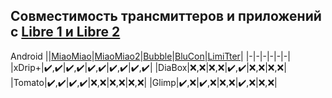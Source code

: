 

## Совместимость трансмиттеров и приложений с [Libre 1 и Libre 2](https://www.freestyle.abbott/us-en/products/freestyle-libre-2.html)

Android
||[MiaoMiao](https://miaomiao.cool/products/miaomiao-smart-reader)|[MiaoMiao2](https://miaomiao.cool/products/miaomiao2-smart-reader?variant=21342749098043)|[Bubble](https://vk.com/saharmonitor)|[BluCon](https://www.ambrosiasys.com/our-products/)|[LimiTter](https://vk.com/limitter)|
|-|-|-|-|-|-|
|xDrip+|:heavy_check_mark:,:heavy_check_mark:|:heavy_check_mark:,:heavy_check_mark:|:heavy_check_mark:,:heavy_check_mark:|:heavy_check_mark:,:heavy_check_mark:|:heavy_check_mark:,:heavy_check_mark:|
|DiaBox|:x:,:x:|:x:,:x:|:heavy_check_mark:,:heavy_check_mark:|:x:,:x:|:x:,:x:|
|Tomato|:heavy_check_mark:,:heavy_check_mark:|:heavy_check_mark:,:heavy_check_mark:|:x:,:x:|:x:,:x:|:x:,:x:|
|Glimp|:heavy_check_mark:,:x:|:heavy_check_mark:,:x:|:x:,:x:|:heavy_check_mark:,:x:|:x:,:x:|

<!--stackedit_data:
eyJoaXN0b3J5IjpbNjYxMzMzNTMxLDEzMDA4NjEyNzYsMTQwMz
AxOTkwNywyMDY1NjA4Nzg1LDEzMjc4NDU1NjgsLTEwMDQ3MjAx
MzNdfQ==
-->